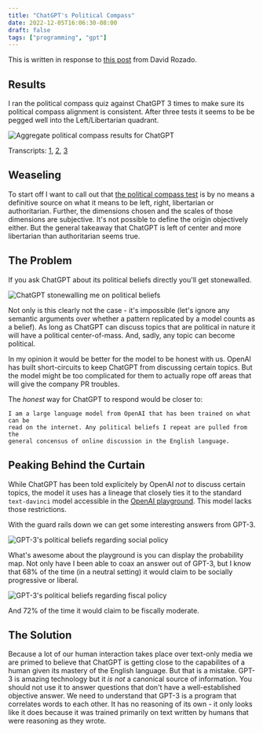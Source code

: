```yaml
---
title: "ChatGPT's Political Compass"
date: 2022-12-05T16:06:30-08:00
draft: false
tags: ["programming", "gpt"]
---
```


This is written in response to [this post](https://davidrozado.substack.com/p/the-political-orientation-of-the) from David Rozado.

## Results

I ran the political compass quiz against ChatGPT 3 times to make sure its political compass alignment is consistent. After three tests it seems to be be pegged well into the Left/Libertarian quadrant.

![Aggregate political compass results for ChatGPT](/blog/image/chatgpt/compass.png)

Transcripts: [1](/blog/political-compass-transcripts/1), [2](/blog/political-compass-transcripts/2), [3](/blog/political-compass-transcripts/3)

## Weaseling

To start off I want to call out that [the political compass test](https://www.politicalcompass.org/test) is by no means a definitive source on what it means to be left, right, libertarian or authoritarian. Further, the dimensions chosen and the scales of those dimensions are subjective. It's not possible to define the origin objectively either. But the general takeaway that ChatGPT is left of center and more libertarian than authoritarian seems true.

## The Problem

If you ask ChatGPT about its political beliefs directly you'll get stonewalled.

![ChatGPT stonewalling me on political beliefs](/blog/image/chatgpt/stonewalling.png)

Not only is this clearly not the case - it's impossible (let's ignore any semantic arguments over whether a pattern replicated by a model counts as a belief). As long as ChatGPT can discuss topics that are political in nature it will have a political center-of-mass. And, sadly, any topic can become political.

In my opinion it would be better for the model to be honest with us. OpenAI has built short-circuits to keep ChatGPT from discussing certain topics. But the model might be too complicated for them to actually rope off areas that will give the company PR troubles.

The *honest* way for ChatGPT to respond would be closer to:

```
I am a large language model from OpenAI that has been trained on what can be
read on the internet. Any political beliefs I repeat are pulled from the
general concensus of online discussion in the English language.
```

## Peaking Behind the Curtain

While ChatGPT has been told explicitely by OpenAI *not* to discuss certain topics, the model it uses has a lineage that closely ties it to the standard `text-davinci` model accessible in the [OpenAI playground](https://beta.openai.com/playground). This model lacks those restrictions.

With the guard rails down we can get some interesting answers from GPT-3.

![GPT-3's political beliefs regarding social policy](/blog/image/chatgpt/socially.png)

What's awesome about the playground is you can display the probability map. Not only have I been able to coax an answer out of GPT-3, but I know that 68% of the time (in a neutral setting) it would claim to be socially progressive or liberal.

![GPT-3's political beliefs regarding fiscal policy](/blog/image/chatgpt/fiscally.png)

And 72% of the time it would claim to be fiscally moderate.

## The Solution

Because a lot of our human interaction takes place over text-only media we are primed to believe that ChatGPT is getting close to the capabilites of a human given its mastery of the English language. But that is a mistake. GPT-3 is amazing technology but it *is not* a canonical source of information. You should not use it to answer questions that don't have a well-established objective answer. We need to understand that GPT-3 is a program that correlates words to each other. It has no reasoning of its own - it only looks like it does because it was trained primarily on text written by humans that were reasoning as they wrote.
